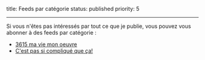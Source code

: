 title: Feeds par catégorie
status: published
priority: 5

---

Si vous n'êtes pas intéressés par tout ce que je publie, vous pouvez vous
abonner à des feeds par catégorie :

* [3615 ma vie mon oeuvre][3615]
* [C'est pas si compliqué que ça!][not-that-hard]

[3615]: /feeds/3615-ma-vie-mon-oeuvre.atom.xml
[not-that-hard]: /feeds/cest-pas-si-complique-que-ca.atom.xml
[dev-feed]: /feeds/le-developpement-web-pour-les-nuls.atom.xml
